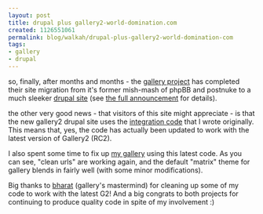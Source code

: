 ```yaml
--- 
layout: post
title: drupal plus gallery2-world-domination.com
created: 1126551061
permalink: blog/walkah/drupal-plus-gallery2-world-domination-com
tags: 
- gallery
- drupal
---
```

<p>so, finally, after months and months - the <a href="http://gallery.sourceforge.net/">gallery project</a> has completed their site migration from it's former mish-mash of phpBB and postnuke to a much sleeker <a href="http://drupal.org/">drupal site</a> (see <a href="http://gallery.menalto.com/page/welcome_to_the_new_gallery_website">the full announcement</a> for details).</p>

<p>the other very good news - that visitors of this site might appreciate - is that the new gallery2 drupal site uses the <a href="http://drupal.org/project/gallery" title="Drupal Gallery module">integration code</a> that I wrote originally. This means that, yes, the code has actually been updated to work with the latest version of Gallery2 (RC2).</p>

<p>I also spent some time to fix up <a href="http://walkah.net/gallery">my gallery</a> using this latest code. As you can see, "clean urls" are working again, and the default "matrix" theme for gallery blends in fairly well (with some minor modifications).</p>

<p>Big thanks to <a href="http://www.mediratta.net/">bharat</a> (gallery's mastermind) for cleaning up some of my code to work with the latest G2! And a big congrats to both projects for continuing to produce quality code in spite of my involvement :)</p> 
